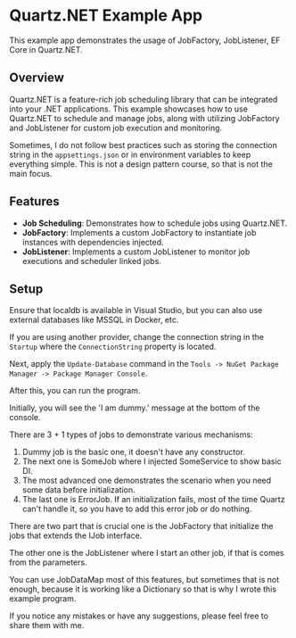 # Quartz.NET Example App

This example app demonstrates the usage of JobFactory, JobListener, EF Core in Quartz.NET.

## Overview

Quartz.NET is a feature-rich job scheduling library that can be integrated into your .NET applications. This example showcases how to use Quartz.NET to schedule and manage jobs, along with utilizing JobFactory and JobListener for custom job execution and monitoring.

Sometimes, I do not follow best practices such as storing the connection string in the `appsettings.json` or in environment variables to keep everything simple. This is not a design pattern course, so that is not the main focus.

## Features

- **Job Scheduling**: Demonstrates how to schedule jobs using Quartz.NET.
- **JobFactory**: Implements a custom JobFactory to instantiate job instances with dependencies injected.
- **JobListener**: Implements a custom JobListener to monitor job executions and scheduler linked jobs.

## Setup

Ensure that localdb is available in Visual Studio, but you can also use external databases like MSSQL in Docker, etc.

If you are using another provider, change the connection string in the `Startup` where the `ConnectionString` property is located.

Next, apply the `Update-Database` command in the `Tools -> NuGet Package Manager -> Package Manager Console`.

After this, you can run the program.

Initially, you will see the 'I am dummy.' message at the bottom of the console.

There are 3 + 1 types of jobs to demonstrate various mechanisms:

1. Dummy job is the basic one, it doesn't have any constructor.
2. The next one is SomeJob where I injected SomeService to show basic DI.
3. The most advanced one demonstrates the scenario when you need some data before initialization.
4. The last one is ErrorJob. If an initialization fails, most of the time Quartz can't handle it, so you have to add this error job or do nothing.

There are two part that is crucial one is the JobFactory that initialize the jobs that extends the IJob interface.

The other one is the JobListener where I start an other job, if that is comes from the parameters.

You can use JobDataMap most of this features, but sometimes that is not enough, because it is working like a Dictionary so that is why I wrote this example program.

If you notice any mistakes or have any suggestions, please feel free to share them with me.
